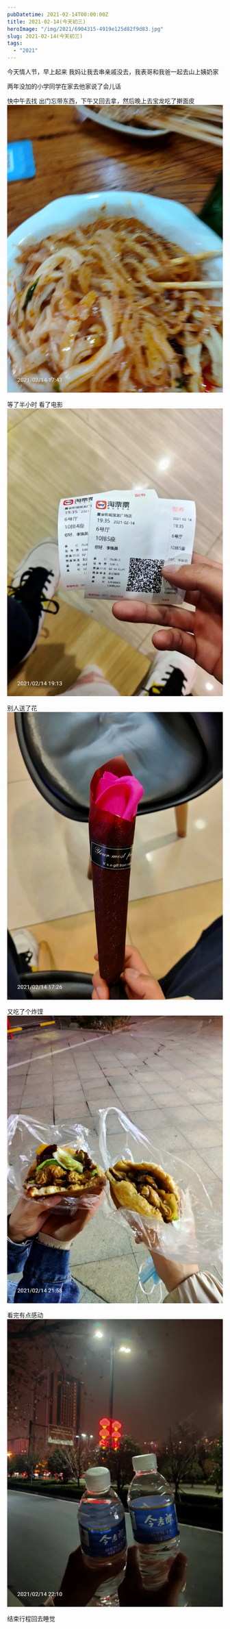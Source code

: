 ```yaml
---
pubDatetime: 2021-02-14T00:00:00Z
title: 2021-02-14(今天初三)
heroImage: "/img/2021/6904315-4919e125d82f9d83.jpg"
slug: 2021-02-14(今天初三)
tags:
  - "2021"
---
```


今天情人节，早上起来
我妈让我去串亲戚没去，我表哥和我爸一起去山上姨奶家

两年没加的小学同学在家去他家说了会儿话

快中午去找
出门忘带东西，下午又回去拿，然后晚上去宝龙吃了擀面皮
![](../../../../public/img/2021/6904315-4919e125d82f9d83.jpg)

等了半小时
看了电影
![](../../../../public/img/2021/6904315-b8ac77243ce8f743.jpg)

别人送了花![](../../../../public/img/2021/6904315-e17d0d28b25946d6.jpg)

又吃了个炸馍
![](../../../../public/img/2021/6904315-d9a1800d79d03c65.jpg)

看完有点感动
![](../../../../public/img/2021/6904315-72b19d203c97f556.jpg)

结束行程回去睡觉
